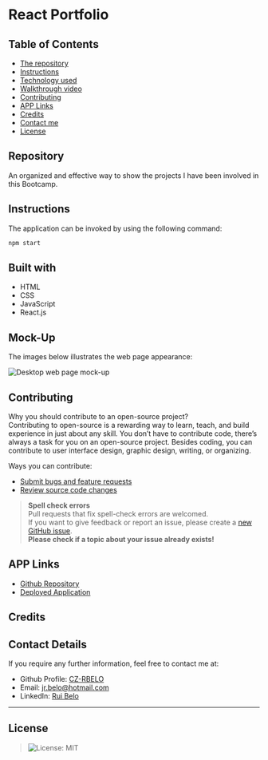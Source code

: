 # React Portfolio

## Table of Contents

* [The repository](#repository)
* [Instructions](#instructions)
* [Technology used](#built-with)
* [Walkthrough video](#application-functionality-walkthrough-video)
* [Contributing](#contributing)
* [APP Links](#app-links)
* [Credits](#credits)
* [Contact me](#contact-details)
* [License](#license)

## Repository

An organized and effective way to show the projects I have been involved in this Bootcamp.

## Instructions

The application can be invoked by using the following command:

```bash
npm start
```

## Built with

* HTML
* CSS
* JavaScript
* React.js

## Mock-Up

The images below illustrates the web page appearance:

![Desktop web page mock-up](/src/assets/image/RB-react-portfolio-mock-up.png)


## Contributing

Why you should contribute to an open-source project?  
Contributing to open-source is a rewarding way to learn, teach, and build experience in just about any skill.
You don’t have to contribute code, there’s always a task for you on an open-source project.
Besides coding, you can contribute to user interface design, graphic design, writing, or organizing.

Ways you can contribute:

* [Submit bugs and feature requests](https://github.com/CZ-RBelo/React-Portfolio/issues)
* [Review source code changes](https://github.com/CZ-RBelo/React-Portfolio/pulls)

> **Spell check errors**  
>Pull requests that fix spell-check errors are welcomed.  
>If you want to give feedback or report an issue, please create a [new GitHub issue](https://github.com/CZ-RBelo/React-Portfolio/issues/new).  
>**Please check if a topic about your issue already exists!**

## APP Links

* [Github Repository](https://github.com/CZ-RBelo/React-Portfolio)
* [Deployed Application](https://cz-rbelo.github.io/React-Portfolio)

## Credits

## Contact Details

If you require any further information, feel free to contact me at:
 
* Github Profile: [CZ-RBELO](https://github.com/CZ-RBelo/)  
* Email: [jr.belo@hotmail.com](mailto:jr.belo@hotmail.com)
* LinkedIn: [Rui Belo](https://linkedin.com/in/ruibelo)

---
## License 
>![License: MIT](https://img.shields.io/badge/License-MIT-yellow.svg)